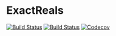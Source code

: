 # ExactReals

[![Build Status](https://travis-ci.com/dpsanders/ExactReals.jl.svg?branch=master)](https://travis-ci.com/dpsanders/ExactReals.jl)
[![Build Status](https://ci.appveyor.com/api/projects/status/github/dpsanders/ExactReals.jl?svg=true)](https://ci.appveyor.com/project/dpsanders/ExactReals-jl)
[![Codecov](https://codecov.io/gh/dpsanders/ExactReals.jl/branch/master/graph/badge.svg)](https://codecov.io/gh/dpsanders/ExactReals.jl)

